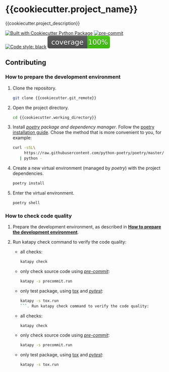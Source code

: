 # {{cookiecutter.project_name}}

{{cookiecutter.project_description}}

[![Built with Cookiecutter Python Package](https://img.shields.io/badge/built%20with-Cookiecutter%20Python%20Package-ff69b4.svg?logo=cookiecutter)](https://github.com/91nunocosta/python-package-cookiecutter)
[![pre-commit](https://img.shields.io/badge/pre--commit-enabled-brightgreen?logo=pre-commit&logoColor=white)](https://github.com/pre-commit/pre-commit)
[![Code style: black](https://img.shields.io/badge/code%20style-black-000000.svg)](https://github.com/psf/black)
![Code Coverage](coverage.svg)

## Contributing

### How to prepare the development environment

1. Clone the repository.

   ```bash
   git clone {{cookiecutter.git_remote}}
   ```

2. Open the project directory.

   ```bash
   cd {{cookiecutter.working_directory}}
   ```

3. Install [_poetry_](https://python-poetry.org/) _package and dependency manager_.
Follow the [poetry installation guide](https://python-poetry.org/docs/#installation).
Chose the method that is more convenient to you, for example:

   ```bash
   curl -sSL\
        https://raw.githubusercontent.com/python-poetry/poetry/master/get-poetry.py \
      | python -
   ```

4. Create a new virtual environment (managed by _poetry_) with the project dependencies.

   ```bash
   poetry install
   ```

5. Enter the virtual environment.

   ```bash
   poetry shell
   ```

### How to check code quality

1. Prepare the development environment, as described in
[**How to prepare the development environment**](#how-to-prepare-the-development-environment).

2. Run katapy check command to verify the code quality:

   - all checks:

     ```bash
     katapy check
     ```

   - only check source code using [_pre-commit_](https://pre-commit.com/):

     ```bash
     katapy -s precommit.run
     ```

   - only test package, using [tox](https://tox.wiki/en/latest/) and [_pytest_](https://docs.pytest.org/en/6.2.x/):

     ```bash
     katapy -s tox.run
     ```. Run katapy check command to verify the code quality:

   - all checks:

     ```bash
     katapy check
     ```

   - only check source code using [_pre-commit_](https://pre-commit.com/):

     ```bash
     katapy -s precommit.run
     ```

   - only test package, using [tox](https://tox.wiki/en/latest/) and [_pytest_](https://docs.pytest.org/en/6.2.x/):

     ```bash
     katapy -s tox.run
     ```
